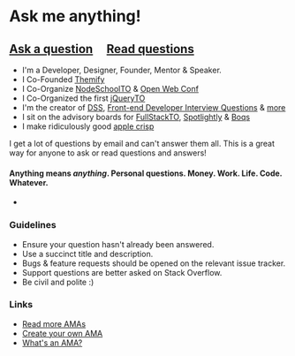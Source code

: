 # Ask me anything!

## [Ask a question](../../issues/new) &nbsp;&nbsp;&nbsp; [Read questions](../../issues?q=is%3Aissue+is%3Aclosed)

- I'm a Developer, Designer, Founder, Mentor & Speaker. 
- I Co-Founded [Themify](http://themify.me)
- I Co-Organize [NodeSchoolTO](http://nodeschool.io/toronto/) & [Open Web Conf](https://github.com/Open-Web-Conf/Toronto-2016)
- I Co-Organized the first [jQueryTO](http://jqueryto.com)
- I'm the creator of [DSS](https://github.com/DSSWG/DSS), [Front-end Developer Interview Questions](https://github.com/h5bp/Front-end-Developer-Interview-Questions) & [more](https://github.com/darcyclarke?tab=repositories)
- I sit on the advisory boards for [FullStackTO](http://fsto.co), [Spotlightly](http://spotlightly.com/) & [Boqs](http://boqs.com/)
- I make ridiculously good [apple crisp](https://instagram.com/p/fYEYAWgUjF/)

I get a lot of questions by email and can't answer them all. This is a great way for anyone to ask or read questions and answers! 

#### Anything means *anything*. Personal questions. Money. Work. Life. Code. Whatever.

-

### Guidelines

- Ensure your question hasn't already been answered.
- Use a succinct title and description.
- Bugs & feature requests should be opened on the relevant issue tracker.
- Support questions are better asked on Stack Overflow.
- Be civil and polite :)

### Links

- [Read more AMAs](https://github.com/sindresorhus/amas)
- [Create your own AMA](https://github.com/sindresorhus/amas/blob/master/create-ama.md)
- [What's an AMA?](https://en.wikipedia.org/wiki/Reddit#IAmA_and_AMA)
